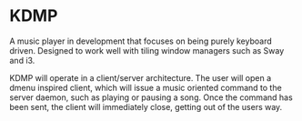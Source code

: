 # KDMP

A music player in development that focuses on being purely keyboard driven. Designed to work well with tiling window managers such as Sway and i3.

KDMP will operate in a client/server architecture. The user will open a dmenu inspired client, which will issue a music oriented command to the server daemon, such as playing or pausing a song. Once the command has been sent, the client will immediately close, getting out of the users way.
